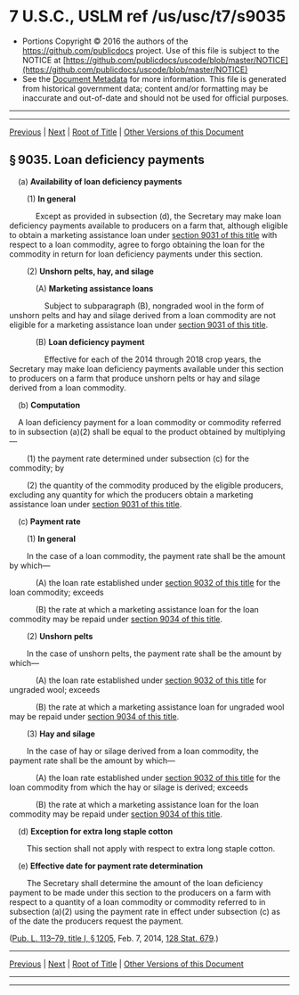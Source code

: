 ---
---

# 7 U.S.C., USLM ref /us/usc/t7/s9035

* Portions Copyright © 2016 the authors of the https://github.com/publicdocs project.
  Use of this file is subject to the NOTICE at [https://github.com/publicdocs/uscode/blob/master/NOTICE](https://github.com/publicdocs/uscode/blob/master/NOTICE)
* See the [Document Metadata](././../../../../..//README.md) for more information.
  This file is generated from historical government data; content and/or formatting may be inaccurate and out-of-date and should not be used for official purposes.

----------
----------

[Previous](./../../../../..//us/usc/t7/ch115/schII/m__us_usc_t7_s9034.md) | [Next](./../../../../..//us/usc/t7/ch115/schII/m__us_usc_t7_s9036.md) | [Root of Title](./../../../../../) | [Other Versions of this Document](https://publicdocs.github.io/go/links?ns=uslm&ref=%2Fus%2Fusc%2Ft7%2Fs9035)

## § 9035. Loan deficiency payments

    (a) __Availability of loan deficiency payments__ 

        (1) __In general__ 

            Except as provided in subsection (d), the Secretary may make loan deficiency payments available to producers on a farm that, although eligible to obtain a marketing assistance loan under [section 9031 of this title][/us/usc/t7/s9031] with respect to a loan commodity, agree to forgo obtaining the loan for the commodity in return for loan deficiency payments under this section.

        (2) __Unshorn pelts, hay, and silage__ 

            (A) __Marketing assistance loans__ 

                Subject to subparagraph (B), nongraded wool in the form of unshorn pelts and hay and silage derived from a loan commodity are not eligible for a marketing assistance loan under [section 9031 of this title][/us/usc/t7/s9031].

            (B) __Loan deficiency payment__ 

                Effective for each of the 2014 through 2018 crop years, the Secretary may make loan deficiency payments available under this section to producers on a farm that produce unshorn pelts or hay and silage derived from a loan commodity.

    (b) __Computation__ 

    A loan deficiency payment for a loan commodity or commodity referred to in subsection (a)(2) shall be equal to the product obtained by multiplying—

        (1) the payment rate determined under subsection (c) for the commodity; by

        (2) the quantity of the commodity produced by the eligible producers, excluding any quantity for which the producers obtain a marketing assistance loan under [section 9031 of this title][/us/usc/t7/s9031].

    (c) __Payment rate__ 

        (1) __In general__ 

        In the case of a loan commodity, the payment rate shall be the amount by which—

            (A) the loan rate established under [section 9032 of this title][/us/usc/t7/s9032] for the loan commodity; exceeds

            (B) the rate at which a marketing assistance loan for the loan commodity may be repaid under [section 9034 of this title][/us/usc/t7/s9034].

        (2) __Unshorn pelts__ 

        In the case of unshorn pelts, the payment rate shall be the amount by which—

            (A) the loan rate established under [section 9032 of this title][/us/usc/t7/s9032] for ungraded wool; exceeds

            (B) the rate at which a marketing assistance loan for ungraded wool may be repaid under [section 9034 of this title][/us/usc/t7/s9034].

        (3) __Hay and silage__ 

        In the case of hay or silage derived from a loan commodity, the payment rate shall be the amount by which—

            (A) the loan rate established under [section 9032 of this title][/us/usc/t7/s9032] for the loan commodity from which the hay or silage is derived; exceeds

            (B) the rate at which a marketing assistance loan for the loan commodity may be repaid under [section 9034 of this title][/us/usc/t7/s9034].

    (d) __Exception for extra long staple cotton__ 

        This section shall not apply with respect to extra long staple cotton.

    (e) __Effective date for payment rate determination__ 

        The Secretary shall determine the amount of the loan deficiency payment to be made under this section to the producers on a farm with respect to a quantity of a loan commodity or commodity referred to in subsection (a)(2) using the payment rate in effect under subsection (c) as of the date the producers request the payment.

([Pub. L. 113–79, title I, § 1205][/us/pl/113/79/s1205], Feb. 7, 2014, [128 Stat. 679][/us/stat/128/679].)

----------

[Previous](./../../../../..//us/usc/t7/ch115/schII/m__us_usc_t7_s9034.md) | [Next](./../../../../..//us/usc/t7/ch115/schII/m__us_usc_t7_s9036.md) | [Root of Title](./../../../../../) | [Other Versions of this Document](https://publicdocs.github.io/go/links?ns=uslm&ref=%2Fus%2Fusc%2Ft7%2Fs9035)

----------
----------

[/us/usc/t7/s9031]: https://publicdocs.github.io/go/links?ns=uslm&ref=%2Fus%2Fusc%2Ft7%2Fs9031
[/us/usc/t7/s9031]: https://publicdocs.github.io/go/links?ns=uslm&ref=%2Fus%2Fusc%2Ft7%2Fs9031
[/us/usc/t7/s9031]: https://publicdocs.github.io/go/links?ns=uslm&ref=%2Fus%2Fusc%2Ft7%2Fs9031
[/us/usc/t7/s9032]: https://publicdocs.github.io/go/links?ns=uslm&ref=%2Fus%2Fusc%2Ft7%2Fs9032
[/us/usc/t7/s9034]: https://publicdocs.github.io/go/links?ns=uslm&ref=%2Fus%2Fusc%2Ft7%2Fs9034
[/us/usc/t7/s9032]: https://publicdocs.github.io/go/links?ns=uslm&ref=%2Fus%2Fusc%2Ft7%2Fs9032
[/us/usc/t7/s9034]: https://publicdocs.github.io/go/links?ns=uslm&ref=%2Fus%2Fusc%2Ft7%2Fs9034
[/us/usc/t7/s9032]: https://publicdocs.github.io/go/links?ns=uslm&ref=%2Fus%2Fusc%2Ft7%2Fs9032
[/us/usc/t7/s9034]: https://publicdocs.github.io/go/links?ns=uslm&ref=%2Fus%2Fusc%2Ft7%2Fs9034
[/us/pl/113/79/s1205]: https://publicdocs.github.io/go/links?ns=uslm&ref=%2Fus%2Fpl%2F113%2F79%2Fs1205
[/us/stat/128/679]: https://publicdocs.github.io/go/links?ns=uslm&ref=%2Fus%2Fstat%2F128%2F679


